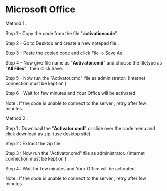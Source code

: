 # Microsoft Office


Method 1 :

  Step 1 - Copy the code from the file "**activationcode**".
            
  Step 2 - Go to Desktop and create a new notepad file .
  
  Step 3 - Paste the copied code and click File -> Save As .
  
  Step 4 - Now give file name as "**Activator.cmd**" and choose the filetype as "**All Files**" , then click Save.
  
  Step 5 - Now run the "Activator.cmd" file as administrator. (Internet connection must be kept on )
  
  Step 6 - Wait for few minutes and Your Office will be activated.
  
  Note : If the code is unable to connect to the server , retry after few minutes.
  
Method 2 :

  Step 1 : Download the "**Activator.cmd**" or slide over the code menu and click download as zip.
           (use desktop site)
           
  Step 2 : Extract the zip file.
  
  Step 3 : Now run the "Activator.cmd" file as administrator. (Internet connection must be kept on )
  
  Step 4 : Wait for few minutes and Your Office will be activated.
  
  Note : If the code is unable to connect to the server , retry after few minutes.
